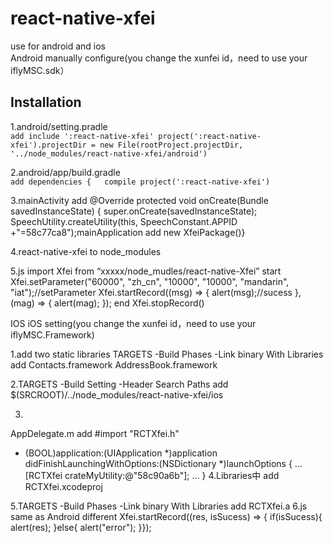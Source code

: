 react-native-xfei
====   
use for android and ios <br/>
Android manually configure(you change the xunfei id，need to use your iflyMSC.sdk）<br/>

Installation
-------
1.android/setting.pradle<br/>
`add include ':react-native-xfei'
project(':react-native-xfei').projectDir = new File(rootProject.projectDir, '../node_modules/react-native-xfei/android')`

2.android/app/build.gradle  <br/>
 `add dependencies {   compile project(':react-native-xfei')`

3.mainActivity add
@Override protected void onCreate(Bundle savedInstanceState) {   super.onCreate(savedInstanceState);     SpeechUtility.createUtility(this, SpeechConstant.APPID +"=58c77ca8");mainApplication add new XfeiPackage()}

4.react-native-xfei to node_modules

5.js  import Xfei from “xxxxx/node_mudles/react-native-Xfei”
start
Xfei.setParameter("60000", "zh_cn", "10000", "10000", "mandarin", "iat");//setParameter
Xfei.startRecord((msg) => {       alert(msg);//sucess   },   (mag) => {        alert(mag);   });
end
Xfei.stopRecord()


IOS
iOS setting(you change the xunfei id，need to use your iflyMSC.Framework)

1.add two static libraries
TARGETS -Build Phases -Link binary With Libraries 
add 
Contacts.framework
AddressBook.framework

2.TARGETS -Build Setting -Header Search Paths
add $(SRCROOT)/../node_modules/react-native-xfei/ios

3.
AppDelegate.m
add #import "RCTXfei.h"
- (BOOL)application:(UIApplication *)application didFinishLaunchingWithOptions:(NSDictionary *)launchOptions
{
…
[RCTXfei crateMyUtility:@"58c90a6b"];
…
}
4.Libraries中 add
RCTXfei.xcodeproj   

5.TARGETS -Build Phases -Link binary With Libraries
add RCTXfei.a
6.js same as Android
different
Xfei.startRecord((res, isSucess) => {   if(isSucess){      alert(res);   }else{       alert("error");   }});





